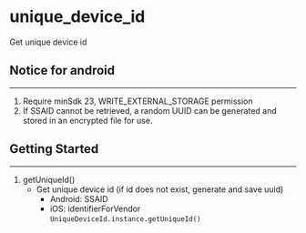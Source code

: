 # unique_device_id

Get unique device id

## Notice for android
---
1. Require minSdk 23, WRITE_EXTERNAL_STORAGE permission
2. If SSAID cannot be retrieved, a random UUID can be generated and stored in an encrypted file for use. 

## Getting Started
---
1. getUniqueId()
   - Get unique device id (if id does not exist, generate and save uuid)
      - Android: SSAID
      - iOS: identifierForVendor<br>
`
  UniqueDeviceId.instance.getUniqueId()
`